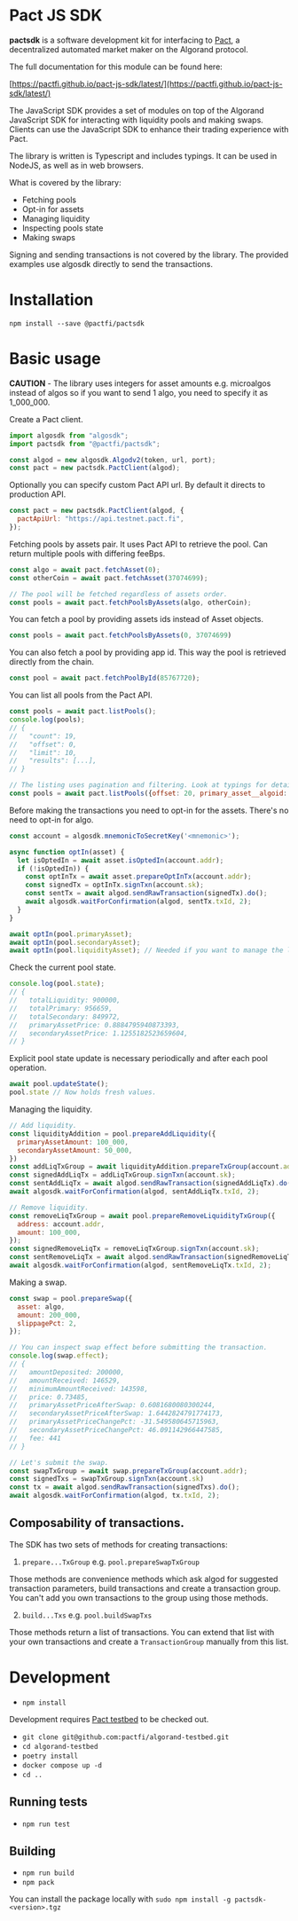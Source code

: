 # Pact JS SDK

**pactsdk** is a software development kit for interfacing to [Pact](https://pact.fi), a decentralized automated market maker on the Algorand protocol.

The full documentation for this module can be found here:

[https://pactfi.github.io/pact-js-sdk/latest/](https://pactfi.github.io/pact-js-sdk/latest/)

The JavaScript SDK provides a set of modules on top of the Algorand JavaScript SDK for interacting with liquidity pools and making swaps.
Clients can use the JavaScript SDK to enhance their trading experience with Pact.

The library is written is Typescript and includes typings. It can be used in NodeJS, as well as in web browsers.

What is covered by the library:

- Fetching pools
- Opt-in for assets
- Managing liquidity
- Inspecting pools state
- Making swaps

Signing and sending transactions is not covered by the library. The provided examples use algosdk directly to send the transactions.

# Installation

`npm install --save @pactfi/pactsdk`

# Basic usage

**CAUTION** - The library uses integers for asset amounts e.g. microalgos instead of algos so if you want to send 1 algo, you need to specify it as 1_000_000.

Create a Pact client.

```js
import algosdk from "algosdk";
import pactsdk from "@pactfi/pactsdk";

const algod = new algosdk.Algodv2(token, url, port);
const pact = new pactsdk.PactClient(algod);
```

Optionally you can specify custom Pact API url. By default it directs to production API.

```js
const pact = new pactsdk.PactClient(algod, {
  pactApiUrl: "https://api.testnet.pact.fi",
});
```

Fetching pools by assets pair. It uses Pact API to retrieve the pool. Can return multiple pools with differing feeBps.

```js
const algo = await pact.fetchAsset(0);
const otherCoin = await pact.fetchAsset(37074699);

// The pool will be fetched regardless of assets order.
const pools = await pact.fetchPoolsByAssets(algo, otherCoin);
```

You can fetch a pool by providing assets ids instead of Asset objects.

```js
const pools = await pact.fetchPoolsByAssets(0, 37074699)
```

You can also fetch a pool by providing app id. This way the pool is retrieved directly from the chain.

```js
const pool = await pact.fetchPoolById(85767720);
```

You can list all pools from the Pact API.

```js
const pools = await pact.listPools();
console.log(pools);
// {
//   "count": 19,
//   "offset": 0,
//   "limit": 10,
//   "results": [...],
// }

// The listing uses pagination and filtering. Look at typings for details.
const pools = await pact.listPools({offset: 20, primary_asset__algoid: 37074699});
```

Before making the transactions you need to opt-in for the assets. There's no need to opt-in for algo.

```js
const account = algosdk.mnemonicToSecretKey('<mnemonic>');

async function optIn(asset) {
  let isOptedIn = await asset.isOptedIn(account.addr);
  if (!isOptedIn)) {
    const optInTx = await asset.prepareOptInTx(account.addr);
    const signedTx = optInTx.signTxn(account.sk);
    const sentTx = await algod.sendRawTransaction(signedTx).do();
    await algosdk.waitForConfirmation(algod, sentTx.txId, 2);
  }
}

await optIn(pool.primaryAsset);
await optIn(pool.secondaryAsset);
await optIn(pool.liquidityAsset); // Needed if you want to manage the liquidity.
```

Check the current pool state.

```js
console.log(pool.state);
// {
//   totalLiquidity: 900000,
//   totalPrimary: 956659,
//   totalSecondary: 849972,
//   primaryAssetPrice: 0.8884795940873393,
//   secondaryAssetPrice: 1.1255182523659604,
// }
```

Explicit pool state update is necessary periodically and after each pool operation.

```js
await pool.updateState();
pool.state // Now holds fresh values.
```

Managing the liquidity.

```js
// Add liquidity.
const liquidityAddition = pool.prepareAddLiquidity({
  primaryAssetAmount: 100_000,
  secondaryAssetAmount: 50_000,
})
const addLiqTxGroup = await liquidityAddition.prepareTxGroup(account.addr);
const signedAddLiqTx = addLiqTxGroup.signTxn(account.sk);
const sentAddLiqTx = await algod.sendRawTransaction(signedAddLiqTx).do();
await algosdk.waitForConfirmation(algod, sentAddLiqTx.txId, 2);

// Remove liquidity.
const removeLiqTxGroup = await pool.prepareRemoveLiquidityTxGroup({
  address: account.addr,
  amount: 100_000,
});
const signedRemoveLiqTx = removeLiqTxGroup.signTxn(account.sk);
const sentRemoveLiqTx = await algod.sendRawTransaction(signedRemoveLiqTx).do();
await algosdk.waitForConfirmation(algod, sentRemoveLiqTx.txId, 2);
```

Making a swap.

```js
const swap = pool.prepareSwap({
  asset: algo,
  amount: 200_000,
  slippagePct: 2,
});

// You can inspect swap effect before submitting the transaction.
console.log(swap.effect);
// {
//   amountDeposited: 200000,
//   amountReceived: 146529,
//   minimumAmountReceived: 143598,
//   price: 0.73485,
//   primaryAssetPriceAfterSwap: 0.6081680080300244,
//   secondaryAssetPriceAfterSwap: 1.6442824791774173,
//   primaryAssetPriceChangePct: -31.549580645715963,
//   secondaryAssetPriceChangePct: 46.091142966447585,
//   fee: 441
// }

// Let's submit the swap.
const swapTxGroup = await swap.prepareTxGroup(account.addr);
const signedTxs = swapTxGroup.signTxn(account.sk)
const tx = await algod.sendRawTransaction(signedTxs).do();
await algosdk.waitForConfirmation(algod, tx.txId, 2);
```

## Composability of transactions.

The SDK has two sets of methods for creating transactions:

1. `prepare...TxGroup` e.g. `pool.prepareSwapTxGroup`

Those methods are convenience methods which ask algod for suggested transaction parameters, build transactions and create a transaction group. You can't add you own transactions to the group using those methods.

2. `build...Txs` e.g. `pool.buildSwapTxs`

Those methods return a list of transactions. You can extend that list with your own transactions and create a `TransactionGroup` manually from this list.

# Development

- `npm install`

Development requires [Pact testbed](https://github.com/pactfi/algorand-testbed) to be checked out.

- `git clone git@github.com:pactfi/algorand-testbed.git`
- `cd algorand-testbed`
- `poetry install`
- `docker compose up -d`
- `cd ..`

## Running tests

- `npm run test`

## Building

- `npm run build`
- `npm pack`

You can install the package locally with
`sudo npm install -g pactsdk-<version>.tgz`

